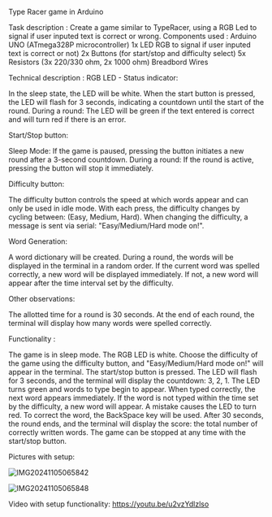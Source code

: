   Type Racer game in Arduino
  
  Task description : Create a game similar to TypeRacer, using a RGB Led to signal if user inputed text is correct or wrong.
  Components used : 
          Arduino UNO (ATmega328P microcontroller)
          1x LED RGB to signal if user inputed text is correct or not)
          2x Buttons (for start/stop and difficulty select)
          5x Resistors (3x 220/330 ohm, 2x 1000 ohm)
          Breadbord
          Wires
          
  Technical description :
RGB LED - Status indicator:

In the sleep state, the LED will be white.
When the start button is pressed, the LED will flash for 3 seconds, indicating a countdown until the start of the round.
During a round: The LED will be green if the text entered is correct and will turn red if there is an error.

Start/Stop button:

Sleep Mode: If the game is paused, pressing the button initiates a new round after a 3-second countdown.
During a round: If the round is active, pressing the button will stop it immediately.

Difficulty button:

The difficulty button controls the speed at which words appear and can only be used in idle mode.
With each press, the difficulty changes by cycling between: (Easy, Medium, Hard).
When changing the difficulty, a message is sent via serial: "Easy/Medium/Hard mode on!".

Word Generation:

A word dictionary will be created.
During a round, the words will be displayed in the terminal in a random order.
If the current word was spelled correctly, a new word will be displayed immediately. If not, a new word will appear after the time interval set by the difficulty.

Other observations:

The allotted time for a round is 30 seconds.
At the end of each round, the terminal will display how many words were spelled correctly.

  Functionality :

The game is in sleep mode. The RGB LED is white.
Choose the difficulty of the game using the difficulty button, and "Easy/Medium/Hard mode on!" will appear in the terminal.
The start/stop button is pressed.
The LED will flash for 3 seconds, and the terminal will display the countdown: 3, 2, 1.
The LED turns green and words to type begin to appear.
When typed correctly, the next word appears immediately. If the word is not typed within the time set by the difficulty, a new word will appear.
A mistake causes the LED to turn red. To correct the word, the BackSpace key will be used.
After 30 seconds, the round ends, and the terminal will display the score: the total number of correctly written words.
The game can be stopped at any time with the start/stop button.

  Pictures with setup:
  

  ![IMG20241105065842](https://github.com/user-attachments/assets/b7a8f79b-e325-4de0-bbd2-708af21e524e)

  ![IMG20241105065848](https://github.com/user-attachments/assets/3496e5a0-bc15-458e-b42d-f28aa4bb8592)

  Video with setup functionality: 
  https://youtu.be/u2vzYdlzlso
  
